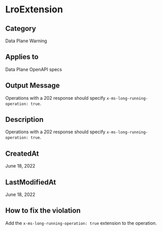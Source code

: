 # LroExtension

## Category

Data Plane Warning

## Applies to

Data Plane OpenAPI specs

## Output Message

Operations with a 202 response should specify `x-ms-long-running-operation: true`.

## Description

Operations with a 202 response should specify `x-ms-long-running-operation: true`.

## CreatedAt

June 18, 2022

## LastModifiedAt

June 18, 2022

## How to fix the violation

Add the `x-ms-long-running-operation: true` extension to the operation.
